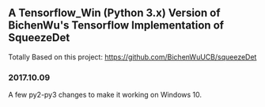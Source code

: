 ## A Tensorflow_Win (Python 3.x) Version of BichenWu's Tensorflow Implementation of SqueezeDet

Totally Based on this project:
https://github.com/BichenWuUCB/squeezeDet

### 2017.10.09
A few py2-py3 changes to make it working on Windows 10.